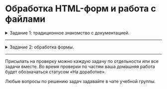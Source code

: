# Обработка HTML-форм и работа с файлами

<details>
<summary>Задание 1: традиционное знакомство с документацией.</summary>

## Задание 1: традиционное знакомство с документацией.

Большие проекты всегда содержат много файлов, поэтому навыки распределения кода по множеству файлов
просто необходимы. В разделе об объектно-ориентированном программировании мы ещё коснёмся этой темы,
но основы надо понять уже сейчас.

Напрямую работать с формами в современном мире веб-разработки надо редко, но создавать обработчики внешних запросов, создавая API-сервисы для клиентов ваших приложений, придётся часто.

Поэтому давайте познакомимся с разделами документации на эти темы:

- [include и require](https://www.php.net/manual/ru/function.include.php),
- [функции файловой системы](https://www.php.net/manual/ru/ref.filesystem.php),
- [работа с HTML-формами](https://www.php.net/manual/ru/tutorial.forms.php),
- [предопределённые переменные](https://www.php.net/manual/ru/reserved.variables.php),
- [загрузка файлов на сервер](https://www.php.net/manual/ru/features.file-upload.post-method.php),
- [функции JSON](https://www.php.net/manual/ru/ref.json.php).

В задании не надо ничего отправлять на проверку, но ознакомление с этой документацией поможет в дальнейшей работе с PHP.

</details>

---

<details>

<summary>Задание 2: обработка формы.</summary>

## Задание 2: обрабатываем HTML-форму

### Описание

Задача — поэкспериментировать с формами, понять отличие GET и POST запросов.

Загрузка файлов на Repl имеет ограничения, поэтому протестируйте сначала код локально.

### Техническое задание

1. Создайте HTML-файл с формой, содержащей следующие поля:
   - `file_name` с подписью «с каким именем сохранить файл на сервере» (текстовое поле);
   - `content` с подписью «выберите файл» (поле для загрузки файла);
2. Обратите внимание на атрибуты `enctype` и `method` у формы.
3. Создайте PHP-файл `upload.php`, имя которого должно быть указано в атрибуте формы `action`.
4. Внутри файла `upload.php` необходимо проверить:
   - если поле `file_name` пустое, то выполнить редирект обратно на форму, для этого используйте функцию header из предыдущего занятия;
   - если файл не был передан на сервер, то тоже редиректнуть обратно на форму;
   - иначе сохранить файл на сервер в каталог `upload`, используя имя из поля `file_name` и
     отобразить полный путь к сохранённому файлу и размер файла.

</details>

---

Присылать на проверку можно каждую задачу по отдельности или все задачи вместе.
Во время проверки по частям ваша домашняя работа будет обозначаться статусом «На доработке».

Любые вопросы по решению задач задавайте в чате учебной группы.
